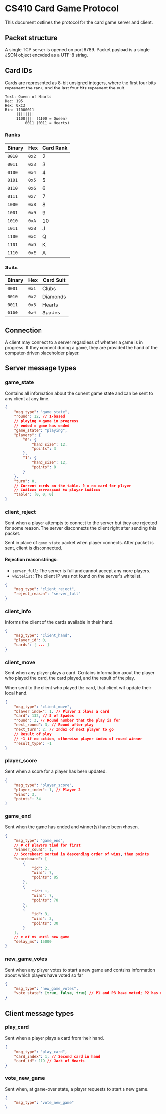# CS410 Card Game Protocol

This document outlines the protocol for the card game server and client.

## Packet structure

A single TCP server is opened on port 6789. 
Packet payload is a single JSON object encoded as a UTF-8 string.

## Card IDs

Cards are represented as 8-bit unsigned integers, where the first four bits represent the rank, and the last four bits represent the suit.

```
Text: Queen of Hearts
Dec: 195
Hex: 0xC3
Bin: 11000011
     ||||||||
     1100|||| (1100 = Queen)
         0011 (0011 = Hearts)
```

### Ranks
|Binary|Hex|Card Rank|
|---|---|---|
|`0010`|`0x2`|2|
|`0011`|`0x3`|3|
|`0100`|`0x4`|4|
|`0101`|`0x5`|5|
|`0110`|`0x6`|6|
|`0111`|`0x7`|7|
|`1000`|`0x8`|8|
|`1001`|`0x9`|9|
|`1010`|`0xA`|10|
|`1011`|`0xB`|J|
|`1100`|`0xC`|Q|
|`1101`|`0xD`|K|
|`1110`|`0xE`|A|

### Suits

|Binary|Hex|Card Suit|
|---|---|---|
|`0001`|`0x1`|Clubs|
|`0010`|`0x2`|Diamonds|
|`0011`|`0x3`|Hearts|
|`0100`|`0x4`|Spades|

## Connection

A client may connect to a server regardless of whether a game is in progress.
If they connect during a game, they are provided the hand of the computer-driven placeholder player.

## Server message types

### game_state

Contains all information about the current game state and can be sent
to any client at any time.

```json
{
    "msg_type": "game_state",
    "round": 12, // 1-based
    // playing = game in progress
    // ended = game has ended
    "game_state": "playing",
    "players": {
        "0": {
            "hand_size": 12,
            "points": 3
        },
        "1": {
            "hand_size": 12,
            "points": 8
        }
    },
    "turn": 0,
    // Current cards on the table. 0 = no card for player
    // Indices correspond to player indices
    "table": [0, 0, 0]
}
```

### client_reject

Sent when a player attempts to connect to the server but they are rejected
for some reason. The server disconnects the client right after sending this packet.

Sent in place of `game_state` packet when player connects. After packet
is sent, client is disconnected.

#### Rejection reason strings:

* `server_full`: The server is full and cannot accept any more players.
* `whitelist`: The client IP was not found on the server's whitelist.

```json
{
    "msg_type": "client_reject",
    "reject_reason": "server_full"
}
```

### client_info

Informs the client of the cards available in their hand.

```json
{
    "msg_type": "client_hand",
    "player_id": 0,
    "cards": [ ... ]
}
```

### client_move

Sent when any player plays a card. Contains information about the player
who played the card, the card played, and the result of the play.

When sent to the client who played the card, that client will update
their local hand.

```json
{
    "msg_type": "client_move",
    "player_index": 1, // Player 2 plays a card
    "card": 132, // 8 of Spades
    "round": 3, // Round number that the play is for
    "next_round": 3, // Round after play
    "next_turn": 2, // Index of next player to go
    // Result of play
    // -1 if no action, otherwise player index of round winner
    "result_type": -1
}
```

### player_score

Sent when a score for a player has been updated.

```json
{
    "msg_type": "player_score",
    "player_index": 1, // Player 2
    "wins": 3,
    "points": 34
}
```

### game_end

Sent when the game has ended and winner(s) have been chosen.

```json
{
    "msg_type": "game_end",
    // # of players tied for first
    "winner_count": 1,
    // Scoreboard sorted in descending order of wins, then points
    "scoreboard": [
        {
            "id": 2,
            "wins": 7,
            "points": 85
        },
        {
            "id": 1,
            "wins": 7,
            "points": 78
        },
        {
            "id": 3,
            "wins": 3,
            "points": 30
        }
    ],
    // # of ms until new game
    "delay_ms": 15000
}
```

### new_game_votes

Sent when any player votes to start a new game and contains information
about which players have voted so far.

```json
{
    "msg_type": "new_game_votes",
    "vote_state": [true, false, true] // P1 and P3 have voted; P2 has not
}
```

## Client message types

### play_card

Sent when a player plays a card from their hand.

```json
{
    "msg_type": "play_card",
    "card_index": 1, // Second card in hand	
    "card_id": 179 // Jack of Hearts
}
```

### vote_new_game

Sent when, at game-over state, a player requests to start a new game.

```json
{
    "msg_type": "vote_new_game"
}
```